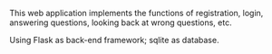 This web application implements the functions of registration, login, answering questions, looking back at wrong questions, etc.

Using Flask as back-end framework; sqlite as database.
